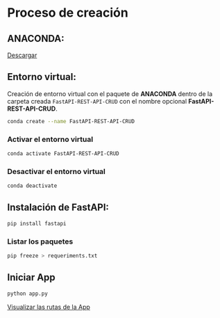 #   Proceso de creación

##  ANACONDA:
[Descargar](https://www.anaconda.com/download-success)

##  Entorno virtual:
Creación de entorno virtual con el paquete de **ANACONDA** dentro de la carpeta creada `FastAPI-REST-API-CRUD` con el nombre opcional **FastAPI-REST-API-CRUD**.
```sh
conda create --name FastAPI-REST-API-CRUD
```
### Activar el entorno virtual
```sh
conda activate FastAPI-REST-API-CRUD
```
### Desactivar el entorno virtual
```sh
conda deactivate
```

##  Instalación de FastAPI:
```sh
pip install fastapi
```
### Listar los paquetes
```sh
pip freeze > requeriments.txt
```

##  Iniciar App
```sh
python app.py
```
[Visualizar las rutas de la App]()


